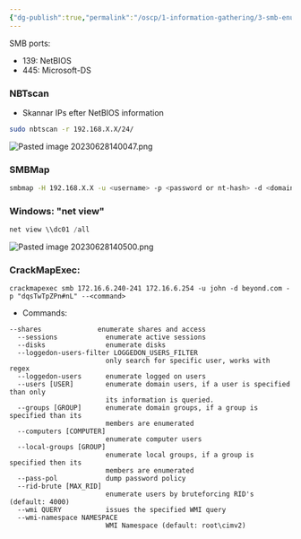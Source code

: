 ```yaml
---
{"dg-publish":true,"permalink":"/oscp/1-information-gathering/3-smb-enumeration/"}
---
```


SMB ports:
- 139: NetBIOS
- 445: Microsoft-DS

### NBTscan
- Skannar IPs efter NetBIOS information
```bash
sudo nbtscan -r 192.168.X.X/24/
```
![Pasted image 20230628140047.png](/img/user/IMAGES/Pasted%20image%2020230628140047.png)

### SMBMap
```bash
smbmap -H 192.168.X.X -u <username> -p <password or nt-hash> -d <domain-if-any>
```

### Windows: "net view"
```powershell
net view \\dc01 /all
```
![Pasted image 20230628140500.png](/img/user/IMAGES/Pasted%20image%2020230628140500.png)

### CrackMapExec:
```
crackmapexec smb 172.16.6.240-241 172.16.6.254 -u john -d beyond.com -p "dqsTwTpZPn#nL" --<command>
```
- Commands:
```
--shares              enumerate shares and access
  --sessions            enumerate active sessions
  --disks               enumerate disks
  --loggedon-users-filter LOGGEDON_USERS_FILTER
                        only search for specific user, works with regex
  --loggedon-users      enumerate logged on users
  --users [USER]        enumerate domain users, if a user is specified than only
                        its information is queried.
  --groups [GROUP]      enumerate domain groups, if a group is specified than its
                        members are enumerated
  --computers [COMPUTER]
                        enumerate computer users
  --local-groups [GROUP]
                        enumerate local groups, if a group is specified then its
                        members are enumerated
  --pass-pol            dump password policy
  --rid-brute [MAX_RID]
                        enumerate users by bruteforcing RID's (default: 4000)
  --wmi QUERY           issues the specified WMI query
  --wmi-namespace NAMESPACE
                        WMI Namespace (default: root\cimv2)

```
